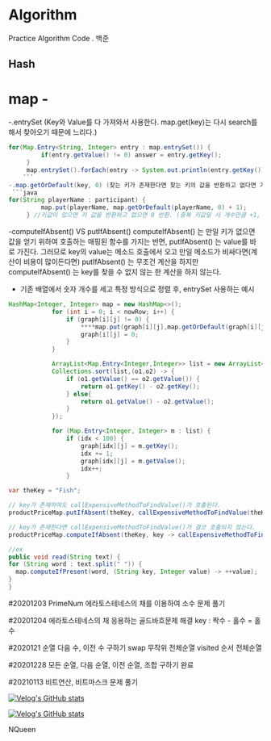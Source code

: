 # Algorithm
Practice Algorithm Code 
.
백준 
## Hash

# map - 
-.entrySet (Key와 Value를 다 가져와서 사용한다. map.get(key)는 다시 search를 해서 찾아오기 때문에 느리다.)
   ```java
 for(Map.Entry<String, Integer> entry : map.entrySet()) {
        	if(entry.getValue() != 0) answer = entry.getKey();
        }
        map.entrySet().forEach(entry -> System.out.println(entry.getKey()));
       ```
-.map.getOrDefault(key, 0) (찾는 키가 존재한다면 찾는 키의 값을 반환하고 없다면 기본 값을 반환한다.)  
    ```java
  for(String playerName : participant) {
        	map.put(playerName, map.getOrDefault(playerName, 0) + 1);
        } //키값이 있으면 키 값을 반환하고 없으면 0 반환. (중복 키값일 시 개수만큼 +1, 아니면 1이 들어감)
```
-computeIfAbsent() VS putIfAbsent()
computeIfAbsent() 는 만일 키가 없으면 값을 얻기 위하여 호출하는 매핑된 함수를 가지는 반면, putIfAbsent() 는 value를 바로 가진다. 
그러므로 key의 value는 메소드 호출에서 오고 만일 메소드가 비싸다면(계산이 비용이 많이든다면) putIfAbsent() 는 무조건 계산을 하지만
computeIfAbsent() 는 key를 찾을 수 없지 않는 한 계산을 하지 않는다.


* 기존 배열에서 숫자 개수를 세고 특정 방식으로 정렬 후, entrySet 사용하는 예시

```java
HashMap<Integer, Integer> map = new HashMap<>();
            for (int i = 0; i < nowRow; i++) {
                if (graph[i][j] != 0) {
                    ****map.put(graph[i][j],map.getOrDefault(graph[i][j],0) + 1);****
                    graph[i][j] = 0;
                }
            }
```            


```java
            ArrayList<Map.Entry<Integer,Integer>> list = new ArrayList<>(map.entrySet());
            Collections.sort(list,(o1,o2) -> {
                if (o1.getValue() == o2.getValue()) {
                    return o1.getKey() - o2.getKey();
                } else{
                    return o1.getValue() - o2.getValue();
                }
            });
```

```java
            for (Map.Entry<Integer, Integer> m : list) {
                if (idx < 100) {
                    graph[idx][j] = m.getKey();
                    idx += 1;
                    graph[idx][j] = m.getValue();
                    idx++;
                }

```


  ```java
var theKey = "Fish";        

// key가 존재하여도 callExpensiveMethodToFindValue()가 호출된다.
productPriceMap.putIfAbsent(theKey, callExpensiveMethodToFindValue(theKey)); 

// key가 존재한다면 callExpensiveMethodToFindValue()가 결코 호출되지 않는다. 
productPriceMap.computeIfAbsent(theKey, key -> callExpensiveMethodToFindValue(key));

//ex
public void read(String text) {
  for (String word : text.split(" ")) {
    map.computeIfPresent(word, (String key, Integer value) -> ++value);
  }
}

```

#20201203
PrimeNum 에라토스테네스의 채를 이용하여 소수 문제 풀기

#20201204
에라토스테네스의 채 응용하는 골드바흐문제 해결
key : 짝수 - 홀수 = 홀수   

#2020121
순열 다음 수, 이전 수 구하기
swap 무작위 전체순열
visited 순서 전체순열

#20201228
모든 순열, 다음 순열, 이전 순열, 조합 구하기 완료

#20210113
비트연산, 비트마스크 문제 풀기

[![Velog's GitHub stats](https://velog-readme-stats.vercel.app/api/badge?name=nomoreft)](https://velog.io/@nomoreft)

[![Velog's GitHub stats](https://velog-readme-stats.vercel.app/api?name=nomoreft)](https://github.com/nomoreFt/Algorithm)


NQueen
